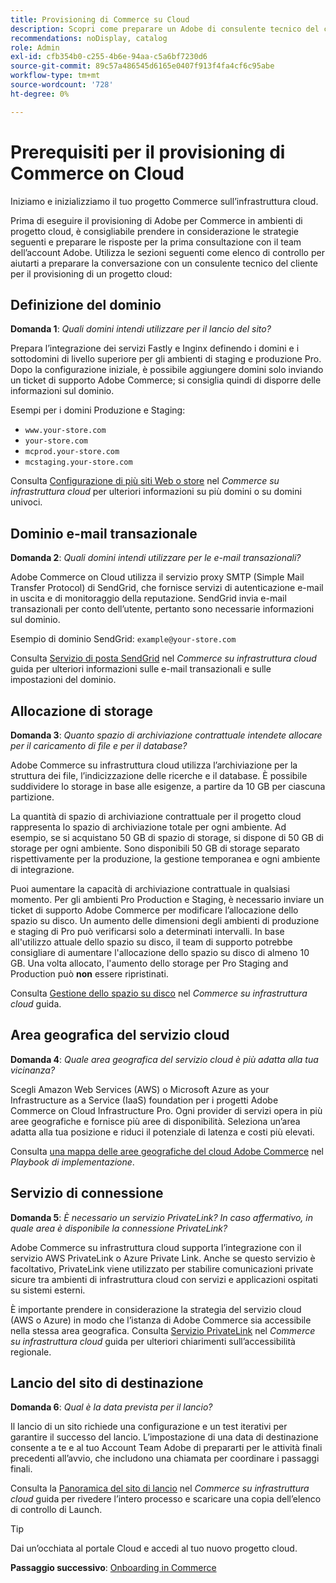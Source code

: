 ```yaml
---
title: Provisioning di Commerce su Cloud
description: Scopri come preparare un Adobe di consulente tecnico del cliente per il provisioning del progetto di infrastruttura cloud Adobe Commerce.
recommendations: noDisplay, catalog
role: Admin
exl-id: cfb354b0-c255-4b6e-94aa-c5a6bf7230d6
source-git-commit: 89c57a486545d6165e0407f913f4fa4cf6c95abe
workflow-type: tm+mt
source-wordcount: '728'
ht-degree: 0%

---
```


# Prerequisiti per il provisioning di Commerce on Cloud

Iniziamo e inizializziamo il tuo progetto Commerce sull’infrastruttura cloud.

Prima di eseguire il provisioning di Adobe per Commerce in ambienti di progetto cloud, è consigliabile prendere in considerazione le strategie seguenti e preparare le risposte per la prima consultazione con il team dell’account Adobe. Utilizza le sezioni seguenti come elenco di controllo per aiutarti a preparare la conversazione con un consulente tecnico del cliente per il provisioning di un progetto cloud:

## Definizione del dominio

**Domanda 1**: _Quali domini intendi utilizzare per il lancio del sito?_

Prepara l’integrazione dei servizi Fastly e Inginx definendo i domini e i sottodomini di livello superiore per gli ambienti di staging e produzione Pro. Dopo la configurazione iniziale, è possibile aggiungere domini solo inviando un ticket di supporto Adobe Commerce; si consiglia quindi di disporre delle informazioni sul dominio.

Esempi per i domini Produzione e Staging:

- `www.your-store.com`
- `your-store.com`
- `mcprod.your-store.com`
- `mcstaging.your-store.com`

Consulta [Configurazione di più siti Web o store](../cloud-guide/store/multiple-sites.md) nel _Commerce su infrastruttura cloud_ per ulteriori informazioni su più domini o su domini univoci.

## Dominio e-mail transazionale

**Domanda 2**: _Quali domini intendi utilizzare per le e-mail transazionali?_

Adobe Commerce on Cloud utilizza il servizio proxy SMTP (Simple Mail Transfer Protocol) di SendGrid, che fornisce servizi di autenticazione e-mail in uscita e di monitoraggio della reputazione. SendGrid invia e-mail transazionali per conto dell’utente, pertanto sono necessarie informazioni sul dominio.

Esempio di dominio SendGrid: `example@your-store.com`

Consulta [Servizio di posta SendGrid](../cloud-guide/project/sendgrid.md) nel _Commerce su infrastruttura cloud_ guida per ulteriori informazioni sulle e-mail transazionali e sulle impostazioni del dominio.

## Allocazione di storage

**Domanda 3**: _Quanto spazio di archiviazione contrattuale intendete allocare per il caricamento di file e per il database?_

Adobe Commerce su infrastruttura cloud utilizza l’archiviazione per la struttura dei file, l’indicizzazione delle ricerche e il database. È possibile suddividere lo storage in base alle esigenze, a partire da 10 GB per ciascuna partizione.

La quantità di spazio di archiviazione contrattuale per il progetto cloud rappresenta lo spazio di archiviazione totale per ogni ambiente. Ad esempio, se si acquistano 50 GB di spazio di storage, si dispone di 50 GB di storage per ogni ambiente. Sono disponibili 50 GB di storage separato rispettivamente per la produzione, la gestione temporanea e ogni ambiente di integrazione.

Puoi aumentare la capacità di archiviazione contrattuale in qualsiasi momento. Per gli ambienti Pro Production e Staging, è necessario inviare un ticket di supporto Adobe Commerce per modificare l’allocazione dello spazio su disco. Un aumento delle dimensioni degli ambienti di produzione e staging di Pro può verificarsi solo a determinati intervalli. In base all&#39;utilizzo attuale dello spazio su disco, il team di supporto potrebbe consigliare di aumentare l&#39;allocazione dello spazio su disco di almeno 10 GB. Una volta allocato, l&#39;aumento dello storage per Pro Staging and Production può **non** essere ripristinati.

Consulta [Gestione dello spazio su disco](../cloud-guide/storage/manage-disk-space.md) nel _Commerce su infrastruttura cloud_ guida.

## Area geografica del servizio cloud

**Domanda 4**: _Quale area geografica del servizio cloud è più adatta alla tua vicinanza?_

Scegli Amazon Web Services (AWS) o Microsoft Azure as your Infrastructure as a Service (IaaS) foundation per i progetti Adobe Commerce on Cloud Infrastructure Pro. Ogni provider di servizi opera in più aree geografiche e fornisce più aree di disponibilità. Seleziona un’area adatta alla tua posizione e riduci il potenziale di latenza e costi più elevati.

Consulta [una mappa delle aree geografiche del cloud Adobe Commerce](https://experienceleague.adobe.com/docs/commerce-operations/implementation-playbook/infrastructure/cloud/regions.html) nel _Playbook di implementazione_.

## Servizio di connessione

**Domanda 5**: _È necessario un servizio PrivateLink? In caso affermativo, in quale area è disponibile la connessione PrivateLink?_

Adobe Commerce su infrastruttura cloud supporta l’integrazione con il servizio AWS PrivateLink o Azure Private Link. Anche se questo servizio è facoltativo, PrivateLink viene utilizzato per stabilire comunicazioni private sicure tra ambienti di infrastruttura cloud con servizi e applicazioni ospitati su sistemi esterni.

È importante prendere in considerazione la strategia del servizio cloud (AWS o Azure) in modo che l’istanza di Adobe Commerce sia accessibile nella stessa area geografica. Consulta [Servizio PrivateLink](../cloud-guide/development/privatelink-service.md) nel _Commerce su infrastruttura cloud_ guida per ulteriori chiarimenti sull’accessibilità regionale.

## Lancio del sito di destinazione

**Domanda 6**: _Qual è la data prevista per il lancio?_

Il lancio di un sito richiede una configurazione e un test iterativi per garantire il successo del lancio. L’impostazione di una data di destinazione consente a te e al tuo Account Team Adobe di prepararti per le attività finali precedenti all’avvio, che includono una chiamata per coordinare i passaggi finali.

Consulta la [Panoramica del sito di lancio](../cloud-guide/launch/overview.md) nel _Commerce su infrastruttura cloud_ guida per rivedere l’intero processo e scaricare una copia dell’elenco di controllo di Launch.

>[!TIP]
>
> Dai un’occhiata al portale Cloud e accedi al tuo nuovo progetto cloud.
>
>**Passaggio successivo**: [Onboarding in Commerce](onboarding.md)

